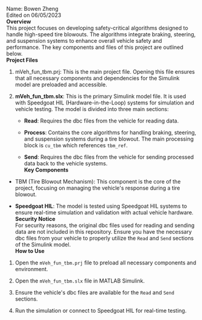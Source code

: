 Name: Bowen Zheng  
Edited on 06/05/2023  
**Overview**  
This project focuses on developing safety-critical algorithms designed
to handle high-speed tire blowouts. The algorithms integrate braking,
steering, and suspension systems to enhance overall vehicle safety and
performance. The key components and files of this project are outlined
below.  
**Project Files**

1.  mVeh_fun_tbm.prj: This is the main project file. Opening this file
    ensures that all necessary components and dependencies for the
    Simulink model are preloaded and accessible.

2.  **mVeh_fun_tbm.slx**: This is the primary Simulink model file. It is
    used with Speedgoat HIL (Hardware-in-the-Loop) systems for
    simulation and vehicle testing. The model is divided into three main
    sections:

    - **Read**: Requires the dbc files from the vehicle for reading
      data.

    - **Process**: Contains the core algorithms for handling braking,
      steering, and suspension systems during a tire blowout. The main
      processing block is `cu_tbm` which references `tbm_ref`.

    - **Send**: Requires the dbc files from the vehicle for sending
      processed data back to the vehicle systems.  
      **Key Components**

- TBM (Tire Blowout Mechanism): This component is the core of the
  project, focusing on managing the vehicle's response during a tire
  blowout.

- **Speedgoat HIL**: The model is tested using Speedgoat HIL systems to
  ensure real-time simulation and validation with actual vehicle
  hardware.  
  **Security Notice**  
  For security reasons, the original dbc files used for reading and
  sending data are not included in this repository. Ensure you have the
  necessary dbc files from your vehicle to properly utilize the `Read`
  and `Send` sections of the Simulink model.  
  **How to Use**

1.  Open the `mVeh_fun_tbm.prj` file to preload all necessary components
    and environment.

2.  Open the `mVeh_fun_tbm.slx` file in MATLAB Simulink.

3.  Ensure the vehicle's dbc files are available for the `Read` and
    `Send` sections.

4.  Run the simulation or connect to Speedgoat HIL for real-time
    testing.
